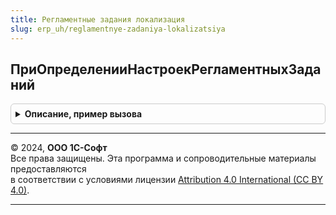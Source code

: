 ```yaml
---
title: Регламентные задания локализация
slug: erp_uh/reglamentnye-zadaniya-lokalizatsiya
---
```



## ПриОпределенииНастроекРегламентныхЗаданий
<details style="margin: 1em 0; padding: 0.5em; border: 1px solid #ccc; border-radius: 6px;">

<summary style="font-weight: bold; cursor: pointer;">Описание, пример вызова</summary>

```bsl

// Определяет следующие свойств регламентных заданий:
//  - зависимость от функциональных опций.
//  - возможность выполнения в различных режимах работы программы.
//  - прочие параметры.
//
// см. РегламентныеЗаданияПереопределяемый.ПриОпределенииНастроекРегламентныхЗаданий
//
Процедура ПриОпределенииНастроекРегламентныхЗаданий(Настройки) Экспорт
```

Пример вызова
```bsl
РегламентныеЗаданияЛокализация.ПриОпределенииНастроекРегламентныхЗаданий(Настройки) 
```
</details>

---

© 2024, **ООО 1С-Софт**  
Все права защищены. Эта программа и сопроводительные материалы предоставляются  
в соответствии с условиями лицензии [Attribution 4.0 International (CC BY 4.0)](https://creativecommons.org/licenses/by/4.0/legalcode).

---
